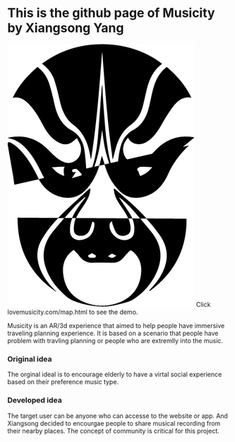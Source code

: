 # This is the github page of Musicity by Xiangsong Yang
![alt text](https://raw.githubusercontent.com/xiangsong-yang/Musicity/master/musicity.png)
Click lovemusicity.com/map.html to see the demo.


Musicity is an AR/3d experience that aimed to help people have immersive traveling planning experience. It is based on a scenario that people have problem with travling planning or people who are extremlly into the music.
### Original idea
The orginal ideal is to encourage elderly to have a virtal social experience based on their preference music type.  
### Developed idea
The target user can be anyone who can accesse to the website or app. And Xiangsong decided to encourgae people to share musical recording from their nearby places. The concept of community is critical for this project.
